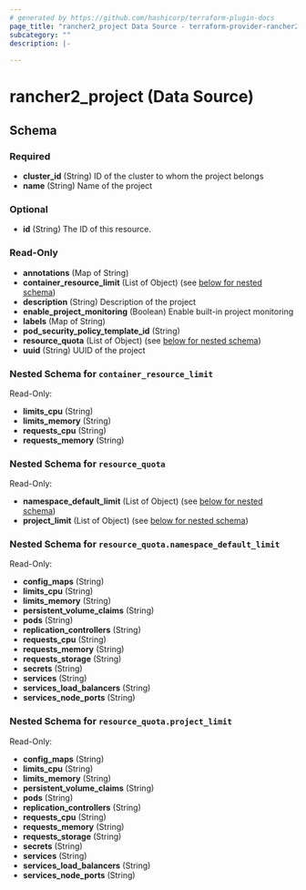 ```yaml
---
# generated by https://github.com/hashicorp/terraform-plugin-docs
page_title: "rancher2_project Data Source - terraform-provider-rancher2"
subcategory: ""
description: |-
  
---
```


# rancher2_project (Data Source)





<!-- schema generated by tfplugindocs -->
## Schema

### Required

- **cluster_id** (String) ID of the cluster to whom the project belongs
- **name** (String) Name of the project

### Optional

- **id** (String) The ID of this resource.

### Read-Only

- **annotations** (Map of String)
- **container_resource_limit** (List of Object) (see [below for nested schema](#nestedatt--container_resource_limit))
- **description** (String) Description of the project
- **enable_project_monitoring** (Boolean) Enable built-in project monitoring
- **labels** (Map of String)
- **pod_security_policy_template_id** (String)
- **resource_quota** (List of Object) (see [below for nested schema](#nestedatt--resource_quota))
- **uuid** (String) UUID of the project

<a id="nestedatt--container_resource_limit"></a>
### Nested Schema for `container_resource_limit`

Read-Only:

- **limits_cpu** (String)
- **limits_memory** (String)
- **requests_cpu** (String)
- **requests_memory** (String)


<a id="nestedatt--resource_quota"></a>
### Nested Schema for `resource_quota`

Read-Only:

- **namespace_default_limit** (List of Object) (see [below for nested schema](#nestedobjatt--resource_quota--namespace_default_limit))
- **project_limit** (List of Object) (see [below for nested schema](#nestedobjatt--resource_quota--project_limit))

<a id="nestedobjatt--resource_quota--namespace_default_limit"></a>
### Nested Schema for `resource_quota.namespace_default_limit`

Read-Only:

- **config_maps** (String)
- **limits_cpu** (String)
- **limits_memory** (String)
- **persistent_volume_claims** (String)
- **pods** (String)
- **replication_controllers** (String)
- **requests_cpu** (String)
- **requests_memory** (String)
- **requests_storage** (String)
- **secrets** (String)
- **services** (String)
- **services_load_balancers** (String)
- **services_node_ports** (String)


<a id="nestedobjatt--resource_quota--project_limit"></a>
### Nested Schema for `resource_quota.project_limit`

Read-Only:

- **config_maps** (String)
- **limits_cpu** (String)
- **limits_memory** (String)
- **persistent_volume_claims** (String)
- **pods** (String)
- **replication_controllers** (String)
- **requests_cpu** (String)
- **requests_memory** (String)
- **requests_storage** (String)
- **secrets** (String)
- **services** (String)
- **services_load_balancers** (String)
- **services_node_ports** (String)


